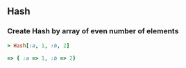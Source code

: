 ## Hash

### Create Hash by array of even number of elements

```ruby
> Hash[:a, 1, :b, 2]

=> { :a => 1, :b => 2}
```
